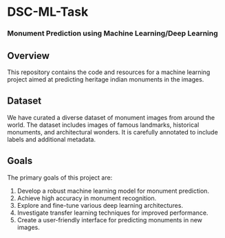 # DSC-ML-Task

### Monument Prediction using Machine Learning/Deep Learning

## Overview
This repository contains the code and resources for a machine learning project aimed at predicting heritage indian monuments in the images. 

## Dataset 
We have curated a diverse dataset of monument images from around the world. The dataset includes images of famous landmarks, historical monuments, and architectural wonders. It is carefully annotated to include labels and additional metadata.

## Goals
The primary goals of this project are:

1. Develop a robust machine learning model for monument prediction.
2. Achieve high accuracy in monument recognition.
3. Explore and fine-tune various deep learning architectures.
4. Investigate transfer learning techniques for improved performance.
5. Create a user-friendly interface for predicting monuments in new images.

